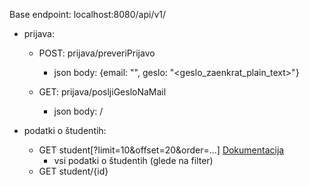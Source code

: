 
Base endpoint:
localhost:8080/api/v1/

- prijava:
    - POST: prijava/preveriPrijavo
        - json body: {email: "<posta>", geslo: "<geslo_zaenkrat_plain_text>"}

    - GET: prijava/posljiGesloNaMail
        - json body: /   
         
- podatki o študentih:
    - GET student[?limit=10&offset=20&order=...] [Dokumentacija](https://github.com/kumuluz/kumuluzee-rest)
        - vsi podatki o študentih (glede na filter)
    - GET student/{id}
